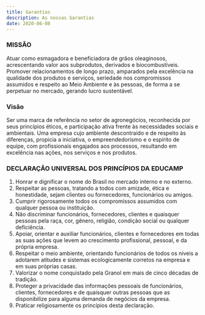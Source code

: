 ```yaml
---
title: Garantias
description: As nossas Garantias
date: 2020-06-08
---
```

### MISSÃO

Atuar como esmagadora e beneficiadora de grãos oleaginosos, acrescentando valor aos subprodutos, derivados e biocombustíveis. Promover relacionamentos de longo prazo, amparados pela excelência na qualidade dos produtos e serviços, seriedade nos compromissos assumidos e respeito ao Meio Ambiente e às pessoas, de forma a se perpetuar no mercado, gerando lucro sustentável.

### Visão

Ser uma marca de referência no setor de agronegócios, reconhecida por seus princípios éticos, e participação ativa frente às necessidades sociais e ambientais. Uma empresa cujo ambiente descontraído e de respeito às diferenças, propicia a iniciativa, o empreendedorismo e o espírito de equipe, com profissionais engajados aos processos, resultando em excelência nas ações, nos serviços e nos produtos.

### DECLARAÇÃO UNIVERSAL DOS PRINCÍPIOS DA EDUCAMP

1. Honrar e dignificar o nome do Brasil no mercado interno e no externo.
2. Respeitar as pessoas, tratando a todos com amizade, ética e honestidade, sejam clientes ou fornecedores, funcionários ou amigos.
3. Cumprir rigorosamente todos os compromissos assumidos com qualquer pessoa ou instituição.
4. Não discriminar funcionários, fornecedores, clientes e quaisquer pessoas pela raça, cor, gênero, religião, condição social ou qualquer deficiência.
5. Apoiar, orientar e auxiliar funcionários, clientes e fornecedores em todas as suas ações que levem ao crescimento profissional, pessoal, e da própria empresa.
6. Respeitar o meio ambiente, orientando funcionários de todos os níveis a adotarem atitudes e sistemas ecologicamente corretos na empresa e em suas próprias casas.
7. Valorizar o nome conquistado pela Granol em mais de cinco décadas de tradição.
8. Proteger a privacidade das informações pessoais de funcionários, clientes, fornecedores e de quaisquer outras pessoas que as disponibilize para alguma demanda de negócios da empresa.
9. Praticar religiosamente os princípios desta declaração.